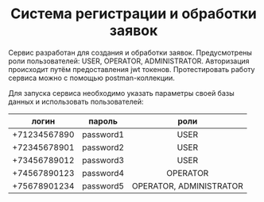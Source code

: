 <h1 align="center">Система регистрации и обработки заявок</h1> 

Сервис разработан для создания и обработки заявок.
Предусмотрены роли пользователей: USER, OPERATOR, ADMINISTRATOR.
Авторизация происходит путём предоставления jwt токенов.
Протестировать работу сервиса можно с помощью postman-коллекции.

Для запуска сервиса необходимо указать параметры своей базы данных и использовать пользователей:

|логин          |пароль    | роли      |
|:-------------:|:--------:|:---------:|
|+71234567890   |password1 | USER      |
|+72345678901   |password2 | USER      |
|+73456789012   |password3 | USER      |
|+74567890123   |password4 | OPERATOR  |
|+75678901234   |password5 | OPERATOR, ADMINISTRATOR  |

